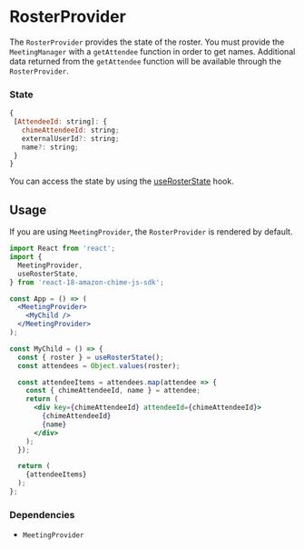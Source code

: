 <Meta title="SDK Providers/RosterProvider" />

# RosterProvider

The `RosterProvider` provides the state of the roster. You must provide the `MeetingManager` with a `getAttendee` function in order to get names. Additional data returned from the `getAttendee` function will be available through the `RosterProvider`.

### State

```javascript
{
 [AttendeeId: string]: {
   chimeAttendeeId: string;
   externalUserId?: string;
   name?: string;
 }
}
```
You can access the state by using the [useRosterState](/docs/sdk-hooks-userosterstate--page) hook.

## Usage

If you are using `MeetingProvider`, the `RosterProvider` is rendered by default.

```jsx
import React from 'react';
import {
  MeetingProvider,
  useRosterState,
} from 'react-18-amazon-chime-js-sdk';

const App = () => (
  <MeetingProvider>
    <MyChild />
  </MeetingProvider>
);

const MyChild = () => {
  const { roster } = useRosterState();
  const attendees = Object.values(roster);

  const attendeeItems = attendees.map(attendee => {
    const { chimeAttendeeId, name } = attendee;
    return (
      <div key={chimeAttendeeId} attendeeId={chimeAttendeeId}>
        {chimeAttendeeId}
        {name}
      </div>
    );
  });

  return (
    {attendeeItems}
  );
};
```

### Dependencies

- `MeetingProvider`
